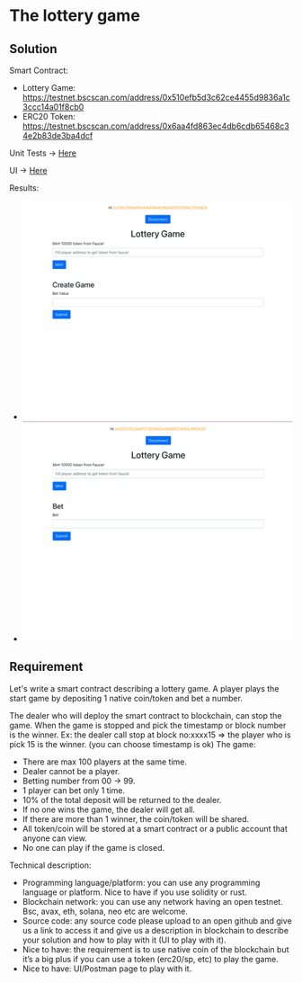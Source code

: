 # The lottery game 

## Solution 
Smart Contract:
- Lottery Game: https://testnet.bscscan.com/address/0x510efb5d3c62ce4455d9836a1c3ccc14a01f8cb0
- ERC20 Token: https://testnet.bscscan.com/address/0x6aa4fd863ec4db6cdb65468c34e2b83de3ba4dcf

Unit Tests -> [Here](./test/)

UI -> [Here](./client/)

Results:
- ![dealer](./results/dealer.png "Title")
- ![player](./results/player.png "Title")

## Requirement

Let's write a smart contract describing a lottery game. A player plays the start game by depositing 1 native coin/token and bet a number. 

The dealer who will deploy the smart contract to blockchain, can stop the game. When the game is stopped and pick the timestamp or block number is the winner. Ex: the dealer call stop at block no:xxxx15 => the player who is pick 15 is the winner. (you can choose timestamp is ok)
The game:
- There are max 100 players at the same time.
- Dealer cannot be a player.
- Betting number from 00 -> 99.
- 1 player can bet only 1 time.
- 10% of the total deposit will be returned to the dealer.
- If no one wins the game, the dealer will get all.
- If there are more than 1 winner, the coin/token will be shared.
- All token/coin will be stored at a smart contract or a public account that anyone can view.
- No one can play if the game is closed.

Technical description:
- Programming language/platform: you can use any programming language or platform.
Nice to have if you use solidity or rust.
- Blockchain network: you can use any network having an open testnet. Bsc, avax, eth,
solana, neo etc are welcome.
- Source code: any source code please upload to an open github and give us a link to
access it and give us a description in blockchain to describe your solution and how to
play with it (UI to play with it).
- Nice to have: the requirement is to use native coin of the blockchain but it’s a big plus if
you can use a token (erc20/sp, etc) to play the game.
- Nice to have: UI/Postman page to play with it.